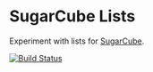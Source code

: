 # SugarCube Lists

Experiment with lists for [SugarCube](https://gitlab.com/sugarcube/sugarcube).

[![Build Status](https://travis-ci.org/critocrito/sugarcube-list.svg?branch=master)](https://travis-ci.org/critocrito/sugarcube-list)

